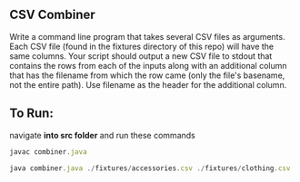 ## CSV Combiner

Write a command line program that takes several CSV files as arguments. Each CSV file (found in the fixtures directory of this repo) will have the same columns. Your script should output a new CSV file to stdout that contains the rows from each of the inputs along with an additional column that has the filename from which the row came (only the file's basename, not the entire path). Use filename as the header for the additional column.

## To Run:

navigate **into src folder** and run these commands
```js
javac combiner.java  

java combiner.java ./fixtures/accessories.csv ./fixtures/clothing.csv ./fixtures/household_cleaners.csv
```
